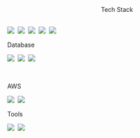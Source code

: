 


<div align="center">
  Tech Stack
</div>

<br/>

<img src="https://img.shields.io/badge/Java-007396?style=flat-square&logo=JAVA&logoColor=white"/></a>&nbsp;
<img src="https://img.shields.io/badge/Spring Boot-6DB33F?style=flat-square&logo=Spring Boot&logoColor=white"/></a>&nbsp;
<img src="https://img.shields.io/badge/jquery-0769AD?style=flat-square&logo=jquery&logoColor=white"/></a>&nbsp;
<img src="https://img.shields.io/badge/Python-3776AB?style=flat-square&logo=Python&logoColor=white"/></a>&nbsp;
<img src="https://img.shields.io/badge/pandas-150458?style=flat-square&logo=pandas&logoColor=white"/></a>&nbsp;


Database<br/>

<img src="https://img.shields.io/badge/JPA-6DB33F?style=flat-square&logo=JPA&logoColor=white"/></a>&nbsp;
<img src="https://img.shields.io/badge/MySQL-4479A1?style=flat-square&logo=MySQL&logoColor=white"/></a>&nbsp;
<img src="https://img.shields.io/badge/MongoDB-47A248?style=flat-square&logo=MongoDB&logoColor=white"/></a>&nbsp;

<br/>

AWS <br/>

<img src="https://img.shields.io/badge/Amazon EC2-4479A1?style=flat-square&logo=Amazon EC2&logoColor=white"/></a>&nbsp;
<img src="https://img.shields.io/badge/Amazon RDS-4479A1?style=flat-square&logo=Amazon RDS&logoColor=white"/></a>&nbsp;
<br/>

Tools <br/>

<img src="https://img.shields.io/badge/Git-F05032?style=flat-square&logo=Git&logoColor=white"/></a>&nbsp;
<img src="https://img.shields.io/badge/Eclipse-2C2255?style=flat-square&logo=Eclipse&logoColor=white"/></a>&nbsp;


